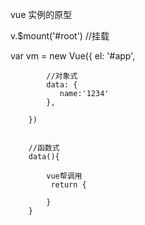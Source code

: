 vue 实例的原型

v.$mount('#root') //挂载

var vm = new Vue({
            el: '#app',

            //对象式
            data: {
               name:'1234'
            },

        })


        //函数式 
        data(){

            vue帮调用
             return {

            }
        }
       